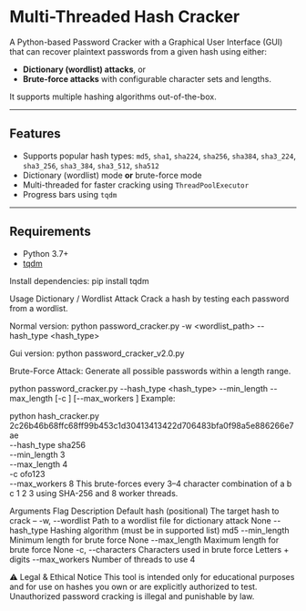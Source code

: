 #  Multi-Threaded Hash Cracker

A Python-based Password Cracker with a Graphical User Interface (GUI) that can recover plaintext passwords from a given hash using either:
- **Dictionary (wordlist) attacks**, or
- **Brute-force attacks** with configurable character sets and lengths.

It supports multiple hashing algorithms out-of-the-box.

---

##  Features
-  Supports popular hash types: `md5`, `sha1`, `sha224`, `sha256`, `sha384`, `sha3_224`, `sha3_256`, `sha3_384`, `sha3_512`, `sha512`
-  Dictionary (wordlist) mode **or** brute-force mode
-  Multi-threaded for faster cracking using `ThreadPoolExecutor`
-  Progress bars using `tqdm`

---

##  Requirements

- Python 3.7+
- [tqdm](https://pypi.org/project/tqdm/)

Install dependencies:
pip install tqdm

Usage
 Dictionary / Wordlist Attack
 Crack a hash by testing each password from a wordlist.

Normal version:
python password_cracker.py <hash> -w <wordlist_path> --hash_type <hash_type>

Gui version:
python password_cracker_v2.0.py


Brute-Force Attack:
Generate all possible passwords within a length range.

python password_cracker.py <hash> --hash_type <hash_type> --min_length <min> --max_length <max> [-c <characters>] [--max_workers <threads>]
Example:

python hash_cracker.py 2c26b46b68ffc68ff99b453c1d30413413422d706483bfa0f98a5e886266e7ae \
  --hash_type sha256 \
  --min_length 3 \
  --max_length 4 \
  -c ofo123 \
  --max_workers 8
This brute-forces every 3–4 character combination of a b c 1 2 3 using SHA-256 and 8 worker threads.

Arguments
Flag	Description	Default
hash	(positional) The target hash to crack	–
-w, --wordlist	Path to a wordlist file for dictionary attack	None
--hash_type	Hashing algorithm (must be in supported list)	md5
--min_length	Minimum length for brute force	None
--max_length	Maximum length for brute force	None
-c, --characters	Characters used in brute force	Letters + digits
--max_workers	Number of threads to use	4

⚠️ Legal & Ethical Notice
This tool is intended only for educational purposes and for use on hashes you own or are explicitly authorized to test.
Unauthorized password cracking is illegal and punishable by law.

